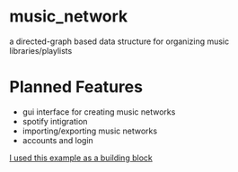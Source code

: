 music_network
================

a directed-graph based data structure for organizing music libraries/playlists

Planned Features
====================
- gui interface for creating music networks
- spotify intigration
- importing/exporting music networks
- accounts and login



[I used this example as a building block](http://bl.ocks.org/rkirsling/5001347)
